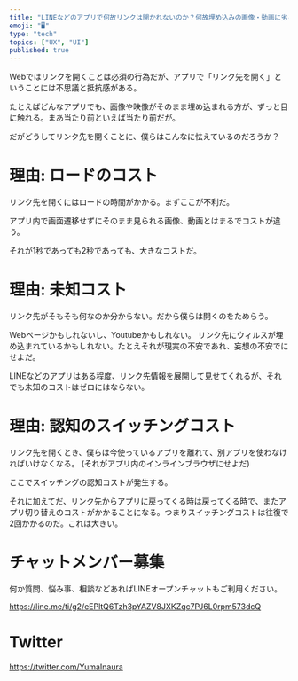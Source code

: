 ```yaml
---
title: "LINEなどのアプリで何故リンクは開かれないのか？何故埋め込みの画像・動画に劣るのか？"
emoji: "🖥"
type: "tech"
topics: ["UX", "UI"]
published: true
---
```


Webではリンクを開くことは必須の行為だが、アプリで「リンク先を開く」ということには不思議と抵抗感がある。

たとえばどんなアプリでも、画像や映像がそのまま埋め込まれる方が、ずっと目に触れる。まあ当たり前といえば当たり前だが。

だがどうしてリンク先を開くことに、僕らはこんなに怯えているのだろうか？

# 理由: ロードのコスト

リンク先を開くにはロードの時間がかかる。まずここが不利だ。

アプリ内で画面遷移せずにそのまま見られる画像、動画とはまるでコストが違う。

それが1秒であっても2秒であっても、大きなコストだ。

# 理由: 未知コスト

リンク先がそもそも何なのか分からない。だから僕らは開くのをためらう。

Webページかもしれないし、Youtubeかもしれない。
リンク先にウィルスが埋め込まれているかもしれない。たとえそれが現実の不安であれ、妄想の不安でにせよだ。

LINEなどのアプリはある程度、リンク先情報を展開して見せてくれるが、それでも未知のコストはゼロにはならない。

# 理由: 認知のスイッチングコスト

リンク先を開くとき、僕らは今使っているアプリを離れて、別アプリを使わなければいけなくなる。
(それがアプリ内のインラインブラウザにせよだ)

ここでスイッチングの認知コストが発生する。

それに加えてだ、リンク先からアプリに戻ってくる時は戻ってくる時で、またアプリ切り替えのコストがかかることになる。つまりスイッチングコストは往復で2回かかるのだ。これは大きい。


<!-- Update From Qiita API -->

# チャットメンバー募集


何か質問、悩み事、相談などあればLINEオープンチャットもご利用ください。

https://line.me/ti/g2/eEPltQ6Tzh3pYAZV8JXKZqc7PJ6L0rpm573dcQ





# Twitter


https://twitter.com/YumaInaura


<!-- Update From Qiita API -->


